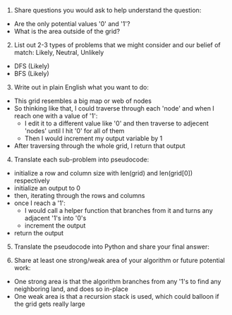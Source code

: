 1. Share questions you would ask to help understand the question:
- Are the only potential values '0' and '1'?
- What is the area outside of the grid?

2. List out 2-3 types of problems that we might consider and our belief of match: Likely, Neutral, Unlikely
- DFS (Likely)
- BFS (Likely)


3. Write out in plain English what you want to do: 
- This grid resembles a big map or web of nodes
- So thinking like that, I could traverse through each 'node' and when I reach one with a value of '1':
  - I edit it to a different value like '0' and then traverse to adjecent 'nodes' until I hit '0' for all of them
  - Then I would increment my output variable by 1
- After traversing through the whole grid, I return that output

4. Translate each sub-problem into pseudocode:
- initialize a row and column size with len(grid) and len(grid[0]) respectively
- initialize an output to 0
- then, iterating through the rows and columns
- once I reach a '1':
  - I would call a helper function that branches from it and turns any adjacent '1's into '0's
  - increment the output
- return the output


5. Translate the pseudocode into Python and share your final answer:
  <!-- class Solution:
    def numIslands(self, grid: List[List[str]]) -> int:
        row = len(grid)
        column = len(grid[0])
        output = 0

        def traverse(i: int, j : int):
            grid[i][j] = '0'
            if i + 1 < row and grid[i+1][j] == '1':
                traverse(i+1, j)
            if i - 1 > -1 and grid[i-1][j] == '1':
                traverse(i-1, j)
            if j + 1 < column and grid[i][j+1] == '1':
                traverse(i, j+1)
            if j - 1 > -1 and grid[i][j-1] == '1':
                traverse(i, j-1)

        for i in range(row):
            for j in range(column):
                if grid[i][j] == '1':
                    output += 1
                    traverse(i,j)

        return output-->

6. Share at least one strong/weak area of your algorithm or future potential work:
- One strong area is that the algorithm branches from any '1's to find any neighboring land, and does so in-place
- One weak area is that a recursion stack is used, which could balloon if the grid gets really large